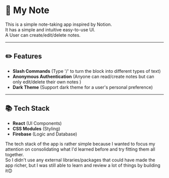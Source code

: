 # 📗 My Note

This is a simple note-taking app inspired by Notion.\
It has a simple and intuitive easy-to-use UI.\
A User can create/edit/delete notes.

---

## ✏️ Features

- **Slash Commands** (Type '/' to turn the block into different types of text)
- **Anonymous Authentication** (Anyone can read/create notes but can only edit/delete their own notes )
- **Dark Theme** (Support dark theme for a user's personal preference)

---

## 📚 Tech Stack

- **React** (UI Components)
- **CSS Modules** (Styling)
- **Firebase** (Logic and Database)

The tech stack of the app is rather simple because I wanted to focus my attention on consolidating what I'd learned before and try fitting them all together.\
So I didn't use any external libraries/packages that could have made the app richer, but I was still able to learn and review a lot of things by building it😊
